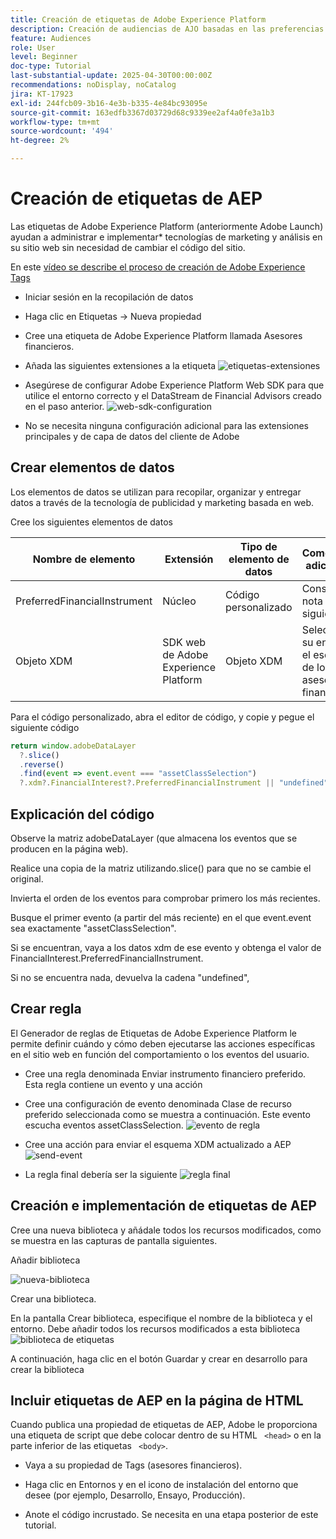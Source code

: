 ```yaml
---
title: Creación de etiquetas de Adobe Experience Platform
description: Creación de audiencias de AJO basadas en las preferencias de inversión del usuario (acciones, bonos, CD)
feature: Audiences
role: User
level: Beginner
doc-type: Tutorial
last-substantial-update: 2025-04-30T00:00:00Z
recommendations: noDisplay, noCatalog
jira: KT-17923
exl-id: 244fcb09-3b16-4e3b-b335-4e84bc93095e
source-git-commit: 163edfb3367d03729d68c9339ee2af4a0fe3a1b3
workflow-type: tm+mt
source-wordcount: '494'
ht-degree: 2%

---
```


# Creación de etiquetas de AEP

Las etiquetas de Adobe Experience Platform (anteriormente Adobe Launch) ayudan a administrar e implementar* tecnologías de marketing y análisis en su sitio web sin necesidad de cambiar el código del sitio.

En este [vídeo se describe el proceso de creación de Adobe Experience Tags](https://experienceleague.adobe.com/es/playlists/experience-platform-get-started-with-tags)

* Iniciar sesión en la recopilación de datos
* Haga clic en Etiquetas -> Nueva propiedad
* Cree una etiqueta de Adobe Experience Platform llamada Asesores financieros.

* Añada las siguientes extensiones a la etiqueta
  ![etiquetas-extensiones](assets/tags-extensions.png)

* Asegúrese de configurar Adobe Experience Platform Web SDK para que utilice el entorno correcto y el DataStream de Financial Advisors creado en el paso anterior.
  ![web-sdk-configuration](assets/web-sdk-configuration.png)

* No se necesita ninguna configuración adicional para las extensiones principales y de capa de datos del cliente de Adobe

## Crear elementos de datos

Los elementos de datos se utilizan para recopilar, organizar y entregar datos a través de la tecnología de publicidad y marketing basada en web.

Cree los siguientes elementos de datos

| Nombre de elemento | Extensión | Tipo de elemento de datos | Comentarios adicionales |
|------------------------------|-----------------------------------|-------------------|------------------------------------------------------------------------------------------------------------------------------------------------------------------|
| PreferredFinancialInstrument | Núcleo | Código personalizado | Consulte la nota siguiente |
| Objeto XDM | SDK web de Adobe Experience Platform | Objeto XDM | Seleccione su entorno y el esquema de los asesores financieros |


Para el código personalizado, abra el editor de código, y copie y pegue el siguiente código

```javascript
return window.adobeDataLayer
  ?.slice()
  .reverse()
  .find(event => event.event === "assetClassSelection")
  ?.xdm?.FinancialInterest?.PreferredFinancialInstrument || "undefined";
```

## Explicación del código

Observe la matriz adobeDataLayer (que almacena los eventos que se producen en la página web).

Realice una copia de la matriz utilizando.slice() para que no se cambie el original.

Invierta el orden de los eventos para comprobar primero los más recientes.

Busque el primer evento (a partir del más reciente) en el que event.event sea exactamente &quot;assetClassSelection&quot;.

Si se encuentran, vaya a los datos xdm de ese evento y obtenga el valor de FinancialInterest.PreferredFinancialInstrument.

Si no se encuentra nada, devuelva la cadena &quot;undefined&quot;,



## Crear regla

El Generador de reglas de Etiquetas de Adobe Experience Platform le permite definir cuándo y cómo deben ejecutarse las acciones específicas en el sitio web en función del comportamiento o los eventos del usuario.

* Cree una regla denominada Enviar instrumento financiero preferido. Esta regla contiene un evento y una acción


* Cree una configuración de evento denominada Clase de recurso preferido seleccionada como se muestra a continuación. Este evento escucha eventos assetClassSelection.
  ![evento de regla](assets/rule-event.png)


* Cree una acción para enviar el esquema XDM actualizado a AEP
  ![send-event](assets/rule-send-event.png)

* La regla final debería ser la siguiente
  ![regla final](assets/final-rule.png)

## Creación e implementación de etiquetas de AEP


Cree una nueva biblioteca y añádale todos los recursos modificados, como se muestra en las capturas de pantalla siguientes.

Añadir biblioteca

![nueva-biblioteca](assets/tag-add-library.png)

Crear una biblioteca.

En la pantalla Crear biblioteca, especifique el nombre de la biblioteca y el entorno.
Debe añadir todos los recursos modificados a esta biblioteca
![biblioteca de etiquetas](assets/tag-build-library.png)

A continuación, haga clic en el botón Guardar y crear en desarrollo para crear la biblioteca

## Incluir etiquetas de AEP en la página de HTML

Cuando publica una propiedad de etiquetas de AEP, Adobe le proporciona una etiqueta de script que debe colocar dentro de su HTML ``` <head>``` o en la parte inferior de las etiquetas ``` <body>```.

* Vaya a su propiedad de Tags (asesores financieros).

* Haga clic en Entornos y en el icono de instalación del entorno que desee (por ejemplo, Desarrollo, Ensayo, Producción).

* Anote el código incrustado. Se necesita en una etapa posterior de este tutorial.
